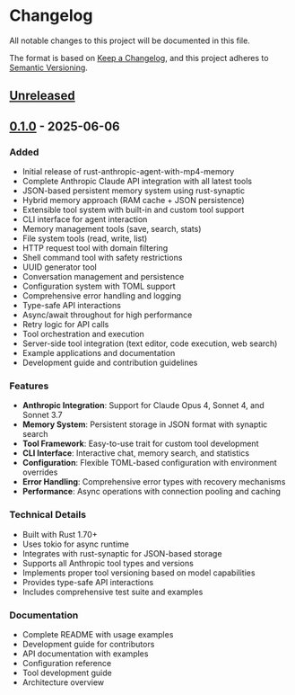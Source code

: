 # Changelog

All notable changes to this project will be documented in this file.

The format is based on [Keep a Changelog](https://keepachangelog.com/en/1.0.0/),
and this project adheres to [Semantic Versioning](https://semver.org/spec/v2.0.0.html).

## [Unreleased]

## [0.1.0] - 2025-06-06

### Added
- Initial release of rust-anthropic-agent-with-mp4-memory
- Complete Anthropic Claude API integration with all latest tools
 - JSON-based persistent memory system using rust-synaptic
 - Hybrid memory approach (RAM cache + JSON persistence)
- Extensible tool system with built-in and custom tool support
- CLI interface for agent interaction
- Memory management tools (save, search, stats)
- File system tools (read, write, list)
- HTTP request tool with domain filtering
- Shell command tool with safety restrictions
- UUID generator tool
- Conversation management and persistence
- Configuration system with TOML support
- Comprehensive error handling and logging
- Type-safe API interactions
- Async/await throughout for high performance
- Retry logic for API calls
- Tool orchestration and execution
- Server-side tool integration (text editor, code execution, web search)
- Example applications and documentation
- Development guide and contribution guidelines

### Features
- **Anthropic Integration**: Support for Claude Opus 4, Sonnet 4, and Sonnet 3.7
 - **Memory System**: Persistent storage in JSON format with synaptic search
- **Tool Framework**: Easy-to-use trait for custom tool development
- **CLI Interface**: Interactive chat, memory search, and statistics
- **Configuration**: Flexible TOML-based configuration with environment overrides
- **Error Handling**: Comprehensive error types with recovery mechanisms
- **Performance**: Async operations with connection pooling and caching

### Technical Details
- Built with Rust 1.70+
- Uses tokio for async runtime
- Integrates with rust-synaptic for JSON-based storage
- Supports all Anthropic tool types and versions
- Implements proper tool versioning based on model capabilities
- Provides type-safe API interactions
- Includes comprehensive test suite and examples

### Documentation
- Complete README with usage examples
- Development guide for contributors
- API documentation with examples
- Configuration reference
- Tool development guide
- Architecture overview

[Unreleased]: https://github.com/njfio/rust-anthropic-agent-with-mp4-memory/compare/v0.1.0...HEAD
[0.1.0]: https://github.com/njfio/rust-anthropic-agent-with-mp4-memory/releases/tag/v0.1.0
